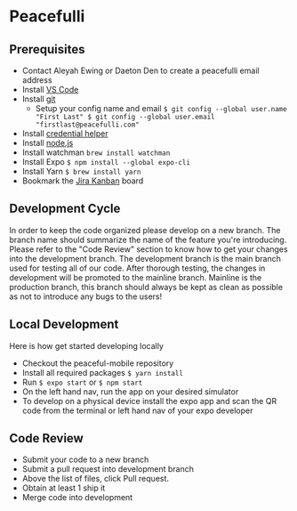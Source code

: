 # Peacefulli


## Prerequisites

* Contact Aleyah Ewing or Daeton Den to create a peacefulli email address
* Install [VS Code](https://code.visualstudio.com/download)
* Install [git](https://git-scm.com/)
  * Setup your config name and email `$ git config --global user.name "First Last" $ git config --global user.email "firstlast@peacefulli.com"`
* Install [credential helper](https://www.atlassian.com/git/tutorials/install-git)
* Install [node.js](https://nodejs.org/en/)
* Install watchman `brew install watchman`
* Install Expo `$ npm install --global expo-cli`
* Install Yarn `$ brew install yarn`
* Bookmark the [Jira Kanban](https://peacefulli.atlassian.net/wiki/spaces/PM/overview) board

## Development Cycle

In order to keep the code organized please develop on a new branch. The branch name should summarize the name of the feature you're introducing. 
Please refer to the "Code Review" section to know how to get your changes into the development branch. The development branch is the main branch
used for testing all of our code. After thorough testing, the changes in development will be promoted to the mainline branch. Mainline is the 
production branch, this branch should always be kept as clean as possible as not to introduce any bugs to the users!

## Local Development

Here is how get started developing locally
* Checkout the peaceful-mobile repository
* Install all required packages `$ yarn install`
* Run `$ expo start` or `$ npm start`
* On the left hand nav, run the app on your desired simulator
* To develop on a physical device install the expo app and scan the QR code from the terminal or left hand nav of your expo developer

## Code Review

* Submit your code to a new branch
* Submit a pull request into development branch
* Above the list of files, click  Pull request.
* Obtain at least 1 ship it 
* Merge code into development
